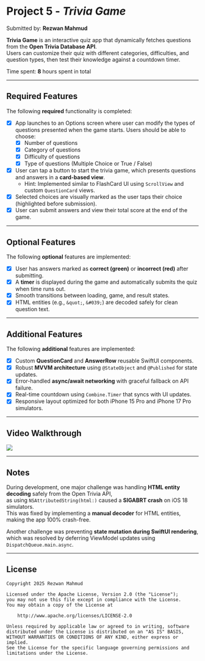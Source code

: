 # Project 5 - *Trivia Game*

Submitted by: **Rezwan Mahmud**

**Trivia Game** is an interactive quiz app that dynamically fetches questions from the **Open Trivia Database API**.  
Users can customize their quiz with different categories, difficulties, and question types, then test their knowledge against a countdown timer.  

Time spent: **8** hours spent in total

---

## Required Features

The following **required** functionality is completed:

- [x] App launches to an Options screen where user can modify the types of questions presented when the game starts. Users should be able to choose:
  - [x] Number of questions
  - [x] Category of questions
  - [x] Difficulty of questions
  - [x] Type of questions (Multiple Choice or True / False)
- [x] User can tap a button to start the trivia game, which presents questions and answers in a **card-based view**.
  - Hint: Implemented similar to FlashCard UI using `ScrollView` and custom `QuestionCard` views.
- [x] Selected choices are visually marked as the user taps their choice (highlighted before submission).
- [x] User can submit answers and view their total score at the end of the game.

---

## Optional Features

The following **optional** features are implemented:

- [x] User has answers marked as **correct (green)** or **incorrect (red)** after submitting.
- [x] A **timer** is displayed during the game and automatically submits the quiz when time runs out.
- [x] Smooth transitions between loading, game, and result states.
- [x] HTML entities (e.g., `&quot;`, `&#039;`) are decoded safely for clean question text.

---

## Additional Features

The following **additional** features are implemented:

- [x] Custom **QuestionCard** and **AnswerRow** reusable SwiftUI components.
- [x] Robust **MVVM architecture** using `@StateObject` and `@Published` for state updates.
- [x] Error-handled **async/await networking** with graceful fallback on API failure.
- [x] Real-time countdown using `Combine.Timer` that syncs with UI updates.
- [x] Responsive layout optimized for both iPhone 15 Pro and iPhone 17 Pro simulators.

---

## Video Walkthrough
<div>
    <a href="https://www.loom.com/share/225dfdd6fa574f6b8bf0605b871fa1f6">
    </a>
    <a href="https://www.loom.com/share/225dfdd6fa574f6b8bf0605b871fa1f6">
      <img style="max-width:300px;" src="https://cdn.loom.com/sessions/thumbnails/225dfdd6fa574f6b8bf0605b871fa1f6-fee18ce702d9ae57-full-play.gif">
    </a>
  </div>

---

## Notes

During development, one major challenge was handling **HTML entity decoding** safely from the Open Trivia API,  
as using `NSAttributedString(html:)` caused a **SIGABRT crash** on iOS 18 simulators.  
This was fixed by implementing a **manual decoder** for HTML entities, making the app 100% crash-free.

Another challenge was preventing **state mutation during SwiftUI rendering**,  
which was resolved by deferring ViewModel updates using `DispatchQueue.main.async`.

---

## License

    Copyright 2025 Rezwan Mahmud

    Licensed under the Apache License, Version 2.0 (the "License");
    you may not use this file except in compliance with the License.
    You may obtain a copy of the License at

        http://www.apache.org/licenses/LICENSE-2.0

    Unless required by applicable law or agreed to in writing, software
    distributed under the License is distributed on an "AS IS" BASIS,
    WITHOUT WARRANTIES OR CONDITIONS OF ANY KIND, either express or implied.
    See the License for the specific language governing permissions and
    limitations under the License.
